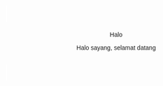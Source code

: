 # Belajar-coding
Halo
<!DOCTYPE html>
<html lang="id">
<head>
  <meta charset="UTF-8">
  <title>Untuk Kamu</title>
  <style>
    body {
      font-family: 'Arial', sans-serif;
      text-align: center;
      background: url('https://i.ibb.co/fYGQgjB/love-bg.jpg') no-repeat center center fixed;
      background-size: cover;
      padding-top: 100px;
      overflow: hidden;
    }

    #welcome {
      font-size: 28px;
      color: #fff0f5;
      opacity: 0;
      animation: fadeIn 2s ease-in-out forwards;
      text-shadow: 1px 1px 3px #ff69b4;
    }

    h1 {
      color: #fff;
      font-size: 32px;
      white-space: nowrap;
      overflow: hidden;
      border-right: 2px solid #fff;
      width: 0;
      margin-top: 30px;
      animation: typing 3s steps(40, end) forwards;
      animation-delay: 2.5s;
      text-shadow: 1px 1px 3px #ff69b4;
    }

    @keyframes typing {
      from { width: 0 }
      to { width: 100% }
    }

    @keyframes blink {
      50% { border-color: transparent }
    }

    @keyframes fadeIn {
      to { opacity: 1; }
    }

    #buttons {
      margin-top: 50px;
      opacity: 0;
      animation: fadeIn 2s ease-in-out 6s forwards;
    }

    button {
      padding: 15px 30px;
      font-size: 18px;
      margin: 20px;
      border: none;
      border-radius: 10px;
      cursor: pointer;
      transition: 0.3s;
      box-shadow: 2px 2px 6px rgba(0, 0, 0, 0.3);
    }

    #yesBtn {
      background-color: #28a745;
      color: white;
    }

    #noBtn {
      background-color: #dc3545;
      color: white;
      position: absolute;
    }

    #result {
      margin-top: 50px;
      font-size: 24px;
      color: #fff;
      text-shadow: 1px 1px 3px #6f42c1;
    }

    .heart {
      position: fixed;
      font-size: 24px;
      color: red;
      animation: floatUp 2s linear forwards;
    }

    @keyframes floatUp {
      to {
        transform: translateY(-100vh);
        opacity: 0;
      }
    }
  </style>
</head>
<body>

  <!-- Musik cinta -->
  <audio autoplay loop>
    <source src="https://www.bensound.com/bensound-music/bensound-romantic.mp3" type="audio/mp3">
    Browsermu tidak mendukung audio.
  </audio>

  <div id="welcome">Halo sayang, selamat datang</div>
  <h1 id="typing-text">Maukah kamu jadi pacarku?</h1>

  <div id="buttons">
    <button id="yesBtn">Ya</button>
    <button id="noBtn">Tidak</button>
  </div>
  <div id="result"></div>

  <script>
    const noBtn = document.getElementById("noBtn");
    const yesBtn = document.getElementById("yesBtn");
    const result = document.getElementById("result");

    noBtn.addEventListener("mouseover", () => {
      const i = Math.floor(Math.random() * (window.innerWidth - 100));
      const j = Math.floor(Math.random() * (window.innerHeight - 100));
      noBtn.style.left = i + "px";
      noBtn.style.top = j + "px";
    });

    yesBtn.addEventListener("click", () => {
      result.innerHTML = "Yeay! Aku sayang kamu banget!";

      for (let i = 0; i < 20; i++) {
        const heart = document.createElement("div");
        heart.className = "heart";
        heart.style.left = Math.random() * 100 + "vw";
        heart.style.top = "80vh";
        heart.innerHTML = "❤️";
        document.body.appendChild(heart);
        setTimeout(() => heart.remove(), 2000);
      }
    });
  </script>

</body>
</html>